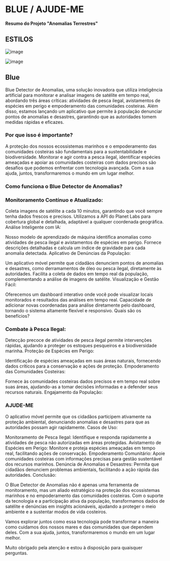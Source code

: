 # BLUE / AJUDE-ME

**Resumo do Projeto "Anomalias Terrestres"**

## ESTILOS

![image](https://github.com/abigailmvlima/fiap-fase7-globalsolution/assets/81816418/e649afc8-9de1-410f-9fa3-c60a3b44af34)

![image](https://github.com/abigailmvlima/fiap-fase7-globalsolution/assets/81816418/5e373740-3d49-4557-8c0b-af2be6cbd771)


## Blue
Blue Detector de Anomalias, uma solução inovadora que utiliza inteligência artificial para monitorar e analisar imagens de satélite em tempo real, abordando três áreas críticas: atividades de pesca ilegal, avistamentos de espécies em perigo e empoderamento das comunidades costeiras. Além disso, estamos lançando um aplicativo que permite à população denunciar pontos de anomalias e desastres, garantindo que as autoridades tomem medidas rápidas e eficazes.

### Por que isso é importante?

A proteção dos nossos ecossistemas marinhos e o empoderamento das comunidades costeiras são fundamentais para a sustentabilidade e biodiversidade. Monitorar e agir contra a pesca ilegal, identificar espécies ameaçadas e apoiar as comunidades costeiras com dados precisos são desafios que podemos enfrentar com tecnologia avançada. Com a sua ajuda, juntos, transformaremos o mundo em um lugar melhor.

### Como funciona o Blue Detector de Anomalias?

### Monitoramento Contínuo e Atualizado:

Coleta imagens de satélite a cada 10 minutos, garantindo que você sempre tenha dados frescos e precisos.
Utilizamos a API do Planet Labs para cobertura global e detalhada, adaptável a qualquer coordenada geográfica.
Análise Inteligente com IA:

Nosso modelo de aprendizado de máquina identifica anomalias como atividades de pesca ilegal e avistamentos de espécies em perigo.
Fornece descrições detalhadas e calcula um índice de gravidade para cada anomalia detectada.
Aplicativo de Denúncias da População:

Um aplicativo móvel permite que cidadãos denunciem pontos de anomalias e desastres, como derramamentos de óleo ou pesca ilegal, diretamente às autoridades.
Facilita a coleta de dados em tempo real da população, complementando a análise de imagens de satélite.
Visualização e Gestão Fácil:

Oferecemos um dashboard interativo onde você pode visualizar locais monitorados e resultados das análises em tempo real.
Capacidade de adicionar novas coordenadas para análise diretamente pelo dashboard, tornando o sistema altamente flexível e responsivo.
Quais são os benefícios?

### Combate à Pesca Ilegal:

Detecção precoce de atividades de pesca ilegal permite intervenções rápidas, ajudando a proteger os estoques pesqueiros e a biodiversidade marinha.
Proteção de Espécies em Perigo:

Identificação de espécies ameaçadas em suas áreas naturais, fornecendo dados críticos para a conservação e ações de proteção.
Empoderamento das Comunidades Costeiras:

Fornece às comunidades costeiras dados precisos e em tempo real sobre suas áreas, ajudando-as a tomar decisões informadas e a defender seus recursos naturais.
Engajamento da População:

### AJUDE-ME

O aplicativo móvel permite que os cidadãos participem ativamente na proteção ambiental, denunciando anomalias e desastres para que as autoridades possam agir rapidamente.
Casos de Uso:

Monitoramento de Pesca Ilegal: Identifique e responda rapidamente a atividades de pesca não autorizadas em áreas protegidas.
Avistamento de Espécies em Perigo: Monitore e proteja espécies ameaçadas em tempo real, facilitando ações de conservação.
Empoderamento Comunitário: Apoie comunidades costeiras com informações precisas para gestão sustentável dos recursos marinhos.
Denúncia de Anomalias e Desastres: Permita que cidadãos denunciem problemas ambientais, facilitando a ação rápida das autoridades.
Conclusão:

O Blue Detector de Anomalias não é apenas uma ferramenta de monitoramento, mas um aliado estratégico na proteção dos ecossistemas marinhos e no empoderamento das comunidades costeiras. Com o suporte da tecnologia e a participação ativa da população, transformamos dados de satélite e denúncias em insights acionáveis, ajudando a proteger o meio ambiente e a sustentar modos de vida costeiros.

Vamos explorar juntos como essa tecnologia pode transformar a maneira como cuidamos dos nossos mares e das comunidades que dependem deles. Com a sua ajuda, juntos, transformaremos o mundo em um lugar melhor.

Muito obrigado pela atenção e estou à disposição para quaisquer perguntas.


